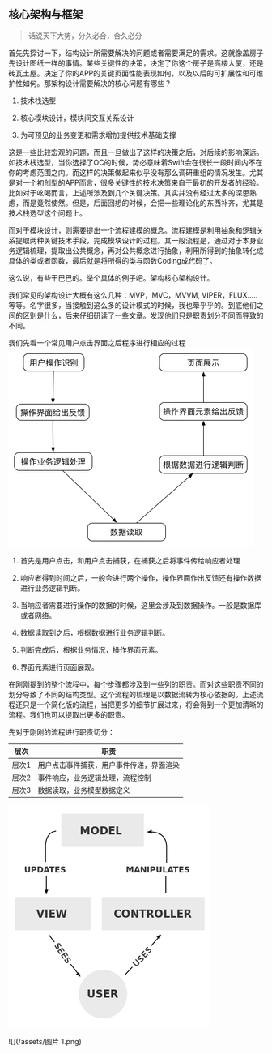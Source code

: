 ## 核心架构与框架

> 话说天下大势，分久必合，合久必分

首先先探讨一下，结构设计所需要解决的问题或者需要满足的需求。这就像盖房子先设计图纸一样的事情。某些关键性的决策，决定了你这个房子是高楼大厦，还是砖瓦土屋。决定了你的APP的关键页面性能表现如何，以及以后的可扩展性和可维护性如何。那架构设计需要解决的核心问题有哪些？

1. 技术栈选型

2. 核心模块设计，模块间交互关系设计

3. 为可预见的业务变更和需求增加提供技术基础支撑


这是一些比较宏观的问题，而且一旦做出了这样的决策之后，对后续的影响深远。如技术栈选型，当你选择了OC的时候，势必意味着Swift会在很长一段时间内不在你的考虑范围之内。而这样的决策做起来似乎没有那么调研重组的情况发生。尤其是对一个初创型的APP而言，很多关键性的技术决策来自于最初的开发者的经验。比如对于吆喝而言，上述所涉及到几个关键决策。其实并没有经过太多的深思熟虑，而是竟然使然。但是，后面回想的时候，会把一些理论化的东西补齐，尤其是技术栈选型这个问题上。

而对于模块设计，则需要提出一个流程建模的概念。流程建模是利用抽象和逻辑关系提取两种关键技术手段，完成模块设计的过程。其一般流程是，通过对于本身业务逻辑梳理，提取出公共概念，再对公共概念进行抽象，利用所得到的抽象转化成具体的类或者函数，最后就是将所得的类与函数Coding成代码了。

这么说，有些干巴巴的。举个具体的例子吧。架构核心架构设计。

我们常见的架构设计大概有这么几种：MVP，MVC，MVVM, VIPER，FLUX.....等等。名字很多，当接触到这么多的设计模式的时候，我也晕乎乎的。到底他们之间的区别是什么，后来仔细研读了一些文章。发现他们只是职责划分不同而导致的不同。

我们先看一个常见用户点击界面之后程序进行相应的过程：![](/assets/主要流程模型.png)

1. 首先是用户点击，和用户点击捕获，在捕获之后将事件传给响应者处理

2. 响应者得到时间之后，一般会进行两个操作，操作界面作出反馈还有操作数据进行业务逻辑判断。

3. 当响应者需要进行操作的数据的时候，这里会涉及到数据操作。一般是数据库或者网络。

4. 数据读取到之后，根据数据进行业务逻辑判断。

5. 判断完成后，根据业务情况，操作界面元素。

6. 界面元素进行页面展现。


在刚刚提到的整个流程中，每个步骤都涉及到一些列的职责。而对这些职责不同的划分导致了不同的结构类型。这个流程的梳理是以数据流转为核心依据的。上述流程还只是一个简化版的流程，当把更多的细节扩展进来，将会得到一个更加清晰的流程。我们也可以提取出更多的职责。

先对于刚刚的流程进行职责切分：

| 层次 | 职责 |
| --- | --- |
| 层次1 | 用户点击事件捕获，用户事件传递，界面渲染 |
| 层次2 | 事件响应，业务逻辑处理，流程控制 |
| 层次3 | 数据读取，业务模型数据定义 |



![](/assets/400px-MVC-Process.svg.png)

![](/assets/图片 1.png)

